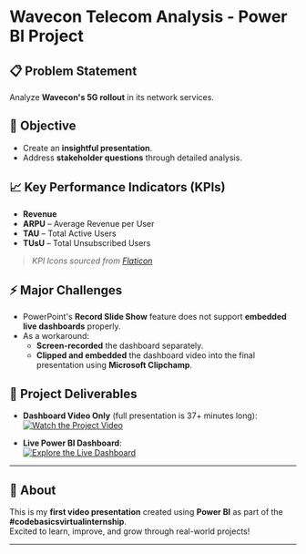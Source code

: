 # Wavecon Telecom Analysis - Power BI Project

## 📋 Problem Statement
Analyze **Wavecon's 5G rollout** in its network services.

## 🎯 Objective
- Create an **insightful presentation**.
- Address **stakeholder questions** through detailed analysis.

## 📈 Key Performance Indicators (KPIs)
- **Revenue**
- **ARPU** – Average Revenue per User
- **TAU** – Total Active Users
- **TUsU** – Total Unsubscribed Users

> *KPI Icons sourced from [Flaticon](https://www.flaticon.com)*

## ⚡ Major Challenges
- PowerPoint's **Record Slide Show** feature does not support **embedded live dashboards** properly.
- As a workaround:
  - **Screen-recorded** the dashboard separately.
  - **Clipped and embedded** the dashboard video into the final presentation using **Microsoft Clipchamp**.

## 🎥 Project Deliverables

- **Dashboard Video Only** (full presentation is 37+ minutes long):  
  [![Watch the Project Video](https://img.shields.io/badge/Watch-Project%20Video-blue?style=for-the-badge)](https://lnkd.in/gKc-Umdg)

- **Live Power BI Dashboard**:  
  [![Explore the Live Dashboard](https://img.shields.io/badge/View-Live%20Dashboard-success?style=for-the-badge)](https://lnkd.in/gHEPBHuR)

---

## 🚀 About
This is my **first video presentation** created using **Power BI** as part of the **#codebasicsvirtualinternship**.  
Excited to learn, improve, and grow through real-world projects!

---
